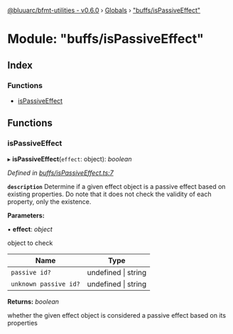 [@bluuarc/bfmt-utilities - v0.6.0](../README.md) › [Globals](../globals.md) › ["buffs/isPassiveEffect"](_buffs_ispassiveeffect_.md)

# Module: "buffs/isPassiveEffect"

## Index

### Functions

* [isPassiveEffect](_buffs_ispassiveeffect_.md#ispassiveeffect)

## Functions

###  isPassiveEffect

▸ **isPassiveEffect**(`effect`: object): *boolean*

*Defined in [buffs/isPassiveEffect.ts:7](https://github.com/BluuArc/bfmt-utilities/blob/master/src/buffs/isPassiveEffect.ts#L7)*

**`description`** Determine if a given effect object is a passive effect based on existing properties.
Do note that it does not check the validity of each property, only the existence.

**Parameters:**

▪ **effect**: *object*

object to check

Name | Type |
------ | ------ |
`passive id?` | undefined &#124; string |
`unknown passive id?` | undefined &#124; string |

**Returns:** *boolean*

whether the given effect object is considered a passive effect based on its properties
